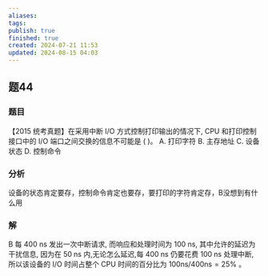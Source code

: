 ```yaml
---
aliases: 
tags: 
publish: true
finished: true
created: 2024-07-21 11:53
updated: 2024-08-15 04:03
---
```


## 题44
### 题目
【2015 统考真题】在采用中断 I/O 方式控制打印输出的情况下, CPU 和打印控制接口中的 I/O 端口之间交换的信息不可能是 ( )。
A. 打印字符 
B. 主存地址 
C. 设备状态 
D. 控制命令
### 分析
设备的状态肯定要存，控制命令肯定也要存，要打印的字符肯定存，B没想到有什么用
### 解
B
每 400 ns 发出一次中断请求, 而响应和处理时间为 100 ns, 其中允许的延迟为干扰信息, 因为在 ${50}\mathrm{\;{ns}}$ 内,无论怎么延迟,每 ${400}\mathrm{\;{ns}}$ 仍要花费 ${100}\mathrm{\;{ns}}$ 处理中断,所以该设备的 $\mathrm{I}/\mathrm{O}$ 时间占整个 $\mathrm{{CPU}}$ 时间的百分比为 ${100}\mathrm{{ns}}/{400}\mathrm{{ns}} = {25}\%$ 。
